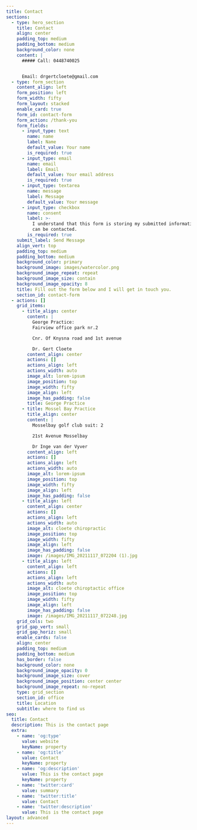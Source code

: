 ```yaml
---
title: Contact
sections:
  - type: hero_section
    title: Contact
    align: center
    padding_top: medium
    padding_bottom: medium
    background_color: none
    content: |
      ##### Call: 0448740025


      Email: drgertcloete@gmail.com
  - type: form_section
    content_align: left
    form_position: left
    form_width: fifty
    form_layout: stacked
    enable_card: true
    form_id: contact-form
    form_action: /thank-you
    form_fields:
      - input_type: text
        name: name
        label: Name
        default_value: Your name
        is_required: true
      - input_type: email
        name: email
        label: Email
        default_value: Your email address
        is_required: true
      - input_type: textarea
        name: message
        label: Message
        default_value: Your message
      - input_type: checkbox
        name: consent
        label: >-
          I understand that this form is storing my submitted information so I
          can be contacted.
        is_required: true
    submit_label: Send Message
    align_vert: top
    padding_top: medium
    padding_bottom: medium
    background_color: primary
    background_image: images/watercolor.png
    background_image_repeat: repeat
    background_image_size: contain
    background_image_opacity: 8
    title: Fill out the form below and I will get in touch you.
    section_id: contact-form
  - actions: []
    grid_items:
      - title_align: center
        content: |
          George Practice:
          Fairview office park nr.2

          Cnr. Of Knysna road and 1st avenue

          Dr. Gert Cloete
        content_align: center
        actions: []
        actions_align: left
        actions_width: auto
        image_alt: lorem-ipsum
        image_position: top
        image_width: fifty
        image_align: left
        image_has_padding: false
        title: George Practice
      - title: Mossel Bay Practice
        title_align: center
        content: |
          Mosselbay golf club suit: 2

          21st Avenue Mosselbay

          Dr Inge van der Vyver
        content_align: left
        actions: []
        actions_align: left
        actions_width: auto
        image_alt: lorem-ipsum
        image_position: top
        image_width: fifty
        image_align: left
        image_has_padding: false
      - title_align: left
        content_align: center
        actions: []
        actions_align: left
        actions_width: auto
        image_alt: cloete chiropractic
        image_position: top
        image_width: fifty
        image_align: left
        image_has_padding: false
        image: /images/IMG_20211117_072204 (1).jpg
      - title_align: left
        content_align: left
        actions: []
        actions_align: left
        actions_width: auto
        image_alt: cloete chiroptactic office
        image_position: top
        image_width: fifty
        image_align: left
        image_has_padding: false
        image: /images/IMG_20211117_072248.jpg
    grid_cols: two
    grid_gap_vert: small
    grid_gap_horiz: small
    enable_cards: false
    align: center
    padding_top: medium
    padding_bottom: medium
    has_border: false
    background_color: none
    background_image_opacity: 0
    background_image_size: cover
    background_image_position: center center
    background_image_repeat: no-repeat
    type: grid_section
    section_id: office
    title: Location
    subtitle: where to find us
seo:
  title: Contact
  description: This is the contact page
  extra:
    - name: 'og:type'
      value: website
      keyName: property
    - name: 'og:title'
      value: Contact
      keyName: property
    - name: 'og:description'
      value: This is the contact page
      keyName: property
    - name: 'twitter:card'
      value: summary
    - name: 'twitter:title'
      value: Contact
    - name: 'twitter:description'
      value: This is the contact page
layout: advanced
---
```

